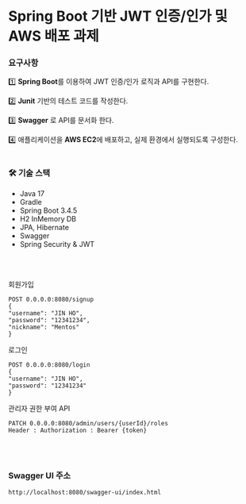 # Spring Boot 기반 JWT 인증/인가 및 AWS 배포 과제
### 요구사항
1️⃣ **Spring Boot**를 이용하여 JWT 인증/인가 로직과 API를 구현한다.

2️⃣ **Junit** 기반의 테스트 코드를 작성한다.

3️⃣ **Swagger** 로 API를 문서화 한다.

4️⃣ 애플리케이션을 **AWS EC2**에 배포하고, 실제 환경에서 실행되도록 구성한다.
<br><br>

### 🛠️ 기술 스택
* Java 17
* Gradle
* Spring Boot 3.4.5
* H2 InMemory DB
* JPA, Hibernate
* Swagger
* Spring Security & JWT

<br><br>

회원가입
```
POST 0.0.0.0:8080/signup
{
"username": "JIN HO",
"password": "12341234",
"nickname": "Mentos"
}
```

로그인
```
POST 0.0.0.0:8080/login
{
"username": "JIN HO",
"password": "12341234"
}
```

관리자 권한 부여 API
```
PATCH 0.0.0.0:8080/admin/users/{userId}/roles
Header : Authorization : Bearer {token}
```

<br><br>

### Swagger UI 주소
```
http://localhost:8080/swagger-ui/index.html
```